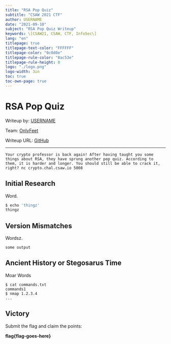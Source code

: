 ```yaml
---
title: "RSA Pop Quiz"
subtitle: "CSAW 2021 CTF"
author: USERNAME
date: "2021-09-10"
subject: "RSA Pop Quiz Writeup"
keywords: \[CSAW21, CSAW, CTF, InfoSec\]
lang: "en"
titlepage: true
titlepage-text-color: "FFFFFF"
titlepage-color: "0c0d0e"
titlepage-rule-color: "8ac53e"
titlepage-rule-height: 0
logo: "./logo.png"
logo-width: 3in
toc: true
toc-own-page: true
---
```


# RSA Pop Quiz

Writeup by: [USERNAME](https://github.com/USERNAME)

Team: [OnlyFeet](https://ctftime.org/team/144644)

Writeup URL: [GitHub](https://infosecstreams.github.io/csaw21/rsa-pop-quiz/)

----

```text
Your crypto professor is back again! After having taught you some things about RSA, they have sprung another pop quiz. According to them, it is harder and longer. You should still be able to crack it, right? nc crypto.chal.csaw.io 5008
```

## Initial Research

Word.

```bash
$ echo 'thingz'
thingz
```

## Version Mismatches

Wordsz.

```text
some output
```

## Ancient History or Stegosarus Time

Moar Words

```shell
$ cat commands.txt
commands1
$ nmap 1.2.3.4
...
```

## Victory

Submit the flag and claim the points:

**flag{flag-goes-here}**
